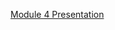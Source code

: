 [Module 4 Presentation ](https://docs.google.com/presentation/d/1MaEDpzDuYBCpyTn9-cnqp_f03MPIVjJdsN4Nvg5y6D4/edit?usp=sharing
 "Module 4")
 
